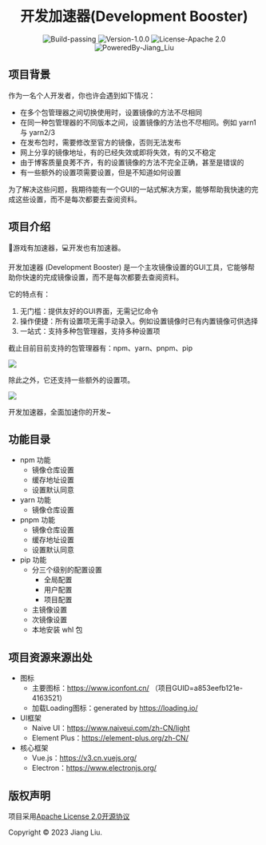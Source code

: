 # <div align="center">开发加速器(Development Booster)</div>

<div align="center">
  <img src="https://img.shields.io/badge/Build-passing-%2396C40F" alt="Build-passing"/>
  <img src="https://img.shields.io/badge/Version-1.0.0-%231081C1" alt="Version-1.0.0"/>
  <img src="https://img.shields.io/badge/License-Apache 2.0-%2396C40F" alt="License-Apache 2.0"/>
  <img src="https://img.shields.io/badge/PoweredBy-Jiang_Liu-%2396C40F" alt="PoweredBy-Jiang_Liu"/>
</div>

## 项目背景

作为一名个人开发者，你也许会遇到如下情况：

- 在多个包管理器之间切换使用时，设置镜像的方法不尽相同
- 在同一种包管理器的不同版本之间，设置镜像的方法也不尽相同。例如 yarn1 与 yarn2/3
- 在发布包时，需要修改至官方的镜像，否则无法发布
- 网上分享的镜像地址，有的已经失效或即将失效，有的又不稳定
- 由于博客质量良莠不齐，有的设置镜像的方法不完全正确，甚至是错误的
- 有一些额外的设置项需要设置，但是不知道如何设置

为了解决这些问题，我期待能有一个GUI的一站式解决方案，能够帮助我快速的完成这些设置，而不是每次都要去查阅资料。

## 项目介绍

👾游戏有加速器，💻开发也有加速器。

开发加速器 (Development Booster) 是一个主攻镜像设置的GUI工具，它能够帮助你快速的完成镜像设置，而不是每次都要去查阅资料。

它的特点有：

1. 无门槛：提供友好的GUI界面，无需记忆命令
2. 操作便捷：所有设置项无需手动录入。例如设置镜像时已有内置镜像可供选择
3. 一站式：支持多种包管理器，支持多种设置项

截止目前目前支持的包管理器有：npm、yarn、pnpm、pip

![](https://gcore.jsdelivr.net/gh/Jiang-TaiBai/pic-go@main/img/20230717194554.png)

除此之外，它还支持一些额外的设置项。

![](https://gcore.jsdelivr.net/gh/Jiang-TaiBai/pic-go@main/img/20230717195238.png)

开发加速器，全面加速你的开发~

## 功能目录

- npm 功能
    - 镜像仓库设置
    - 缓存地址设置
    - 设置默认同意
- yarn 功能
    - 镜像仓库设置
- pnpm 功能
    - 镜像仓库设置
    - 缓存地址设置
    - 设置默认同意
- pip 功能
    - 分三个级别的配置设置
        - 全局配置
        - 用户配置
        - 项目配置
    - 主镜像设置
    - 次镜像设置
    - 本地安装 whl 包

## 项目资源来源出处

- 图标
    - 主要图标：https://www.iconfont.cn/ （项目GUID=a853eefb121e-4163521）
    - 加载Loading图标：generated by https://loading.io/
- UI框架
    - Naive UI：https://www.naiveui.com/zh-CN/light
    - Element Plus：https://element-plus.org/zh-CN/
- 核心框架
    - Vue.js：https://v3.cn.vuejs.org/
    - Electron：https://www.electronjs.org/

## 版权声明

项目采用[Apache License 2.0开源协议](https://apache.org/licenses/LICENSE-2.0.txt)

Copyright © 2023 Jiang Liu.